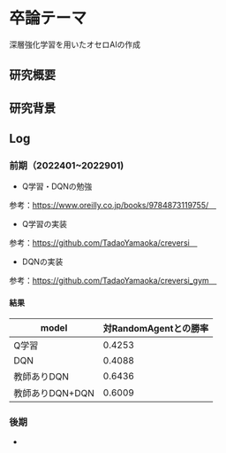 # 卒論テーマ
深層強化学習を用いたオセロAIの作成

## 研究概要

## 研究背景

## Log

### 前期（2022401~2022901)

- Q学習・DQNの勉強

参考：https://www.oreilly.co.jp/books/9784873119755/　

- Q学習の実装

参考：https://github.com/TadaoYamaoka/creversi　


- DQNの実装

参考：https://github.com/TadaoYamaoka/creversi_gym　


#### 結果

|  model  |  対RandomAgentとの勝率  |
| ---- | ---- |
|  Q学習  |  0.4253  |
|  DQN  |  0.4088  |
|  教師ありDQN  |  0.6436  |
|  教師ありDQN+DQN  |  0.6009  |


### 後期

- 



